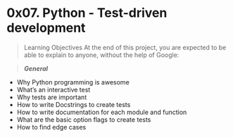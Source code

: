 # 0x07. Python - Test-driven development

> Learning Objectives
At the end of this project, you are expected to be able to explain to anyone, without the help of Google:

> _**General**_
* Why Python programming is awesome
* What’s an interactive test
* Why tests are important
* How to write Docstrings to create tests
* How to write documentation for each module and function
* What are the basic option flags to create tests
* How to find edge cases
